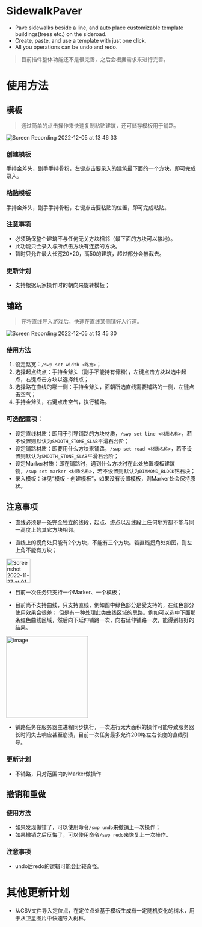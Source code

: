 # SidewalkPaver
+ Pave sidewalks beside a line, and auto place customizable template buildings(trees etc.) on the sideroad.
+ Create, paste, and use a template with just one click.
+ All you operations can be undo and redo.

> 目前插件整体功能还不是很完善，之后会根据需求来进行完善。

# 使用方法

## 模板
> 通过简单的点击操作来快速复制粘贴建筑，还可储存模板用于铺路。

![Screen Recording 2022-12-05 at 13 46 33](https://user-images.githubusercontent.com/87828006/205822652-78a9509c-a7b2-4568-9556-de5a29340721.GIF)
### 创建模板
手持金斧头，副手手持骨粉，左键点击要录入的建筑最下面的一个方块，即可完成录入。
### 粘贴模板
手持金斧头，副手手持骨粉，右键点击要粘贴的位置，即可完成粘贴。
### 注意事项
+ 必须确保整个建筑不与任何无关方块相邻（最下面的方块可以接地）。
+ 此功能只会录入与所点击方块有连接的方块。
+ 暂时只允许最大长宽20*20，高50的建筑，超过部分会被截去。
### 更新计划
+ 支持根据玩家操作时的朝向来旋转模板；

## 铺路
> 在将直线导入游戏后，快速在直线某侧铺好人行道。

![Screen Recording 2022-12-05 at 13 45 30](https://user-images.githubusercontent.com/87828006/205823109-a10d639e-3ee2-4ba8-a1c1-1d8efbeffc52.GIF)
### 使用方法
1. 设定路宽：`/swp set width <路宽>`；
2. 选择起点终点：手持金斧头（副手不能持有骨粉），左键点击方块以选中起点，右键点击方块以选择终点；
3. 选择路在直线的哪一侧：手持金斧头，面朝所选直线需要铺路的一侧，左键点击空气；
4. 手持金斧头，右键点击空气，执行铺路。

### 可选配置项：
+ 设定直线材质：即用于引导铺路的方块材质，`/swp set line <材质名称>`，若不设置则默认为`SMOOTH_STONE_SLAB`平滑石台阶；
+ 设定铺路材质：即要用什么方块来铺路，`/swp set road <材质名称>`，若不设置则默认为`SMOOTH_STONE_SLAB`平滑石台阶；
+ 设定Marker材质：即在铺路时，遇到什么方块时在此处放置模板建筑物，`/swp set marker <材质名称>`，若不设置则默认为`DIAMOND_BLOCK`钻石块；
+ 录入模板：详见“模板 - 创建模板”，如果没有设置模板，则Marker处会保持原状。

## 注意事项
+ 直线必须是一条完全独立的线段，起点、终点以及线段上任何地方都不能与同一高度上的其它方块相邻。

+ 直线上的拐角处只能有2个方块，不能有三个方块。若直线拐角处如图，则左上角不能有方块；
<img width="64" alt="Screenshot 2022-11-27 at 01 37 57" src="https://user-images.githubusercontent.com/87828006/204101768-691bebcf-f6e1-47f9-a6bd-64a99cee8c37.png">

+ 目前一次任务只支持一个Marker、一个模板；

+ 目前尚不支持曲线，只支持直线，例如图中绿色部分是受支持的，在红色部分使用效果会很差；
但是有一种处理此类曲线区域的思路。例如可以选中下面那条红色曲线区域，然后向下延伸铺路一次，向右延伸铺路一次，能得到较好的结果。
<img width="217" alt="image" src="https://user-images.githubusercontent.com/87828006/204101908-7c3ced7d-1337-4c25-ae1c-a6ee717a2e8e.png">

+ 铺路任务在服务器主进程同步执行，一次进行太大面积的操作可能导致服务器长时间失去响应甚至崩溃，目前一次任务最多允许200格左右长度的直线引导。

### 更新计划
+ 不铺路，只对范围内的Marker做操作

## 撤销和重做
### 使用方法
+ 如果发现做错了，可以使用命令`/swp undo`来撤销上一次操作；
+ 如果撤销之后反悔了，可以使用命令`/swp redo`来恢复上一次操作。
### 注意事项
+ undo后redo的逻辑可能会比较奇怪。

# 其他更新计划
+ 从CSV文件导入定位点，在定位点处基于模板生成有一定随机变化的树木，用于从卫星图片中快速导入树林。
